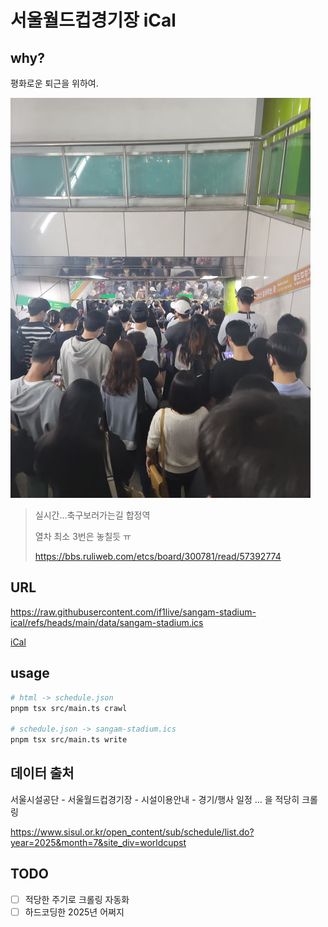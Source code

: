 # 서울월드컵경기장 iCal

## why?

평화로운 퇴근을 위하여.

![실시간...축구보러가는길 합정역](./documents/resize.jpg)

> 실시간...축구보러가는길 합정역
>
> 열차 최소 3번은 놓칠듯 ㅠ
>
> <https://bbs.ruliweb.com/etcs/board/300781/read/57392774>

## URL

<https://raw.githubusercontent.com/if1live/sangam-stadium-ical/refs/heads/main/data/sangam-stadium.ics>

[iCal](https://raw.githubusercontent.com/if1live/sangam-stadium-ical/refs/heads/main/data/sangam-stadium.ics)

## usage

```sh
# html -> schedule.json
pnpm tsx src/main.ts crawl

# schedule.json -> sangam-stadium.ics
pnpm tsx src/main.ts write
```

## 데이터 출처

서울시설공단 - 서울월드컵경기장 - 시설이용안내 - 경기/행사 일정
... 을 적당히 크롤링

<https://www.sisul.or.kr/open_content/sub/schedule/list.do?year=2025&month=7&site_div=worldcupst>

## TODO

- [ ] 적당한 주기로 크롤링 자동화
- [ ] 하드코딩한 2025년 어쩌지
